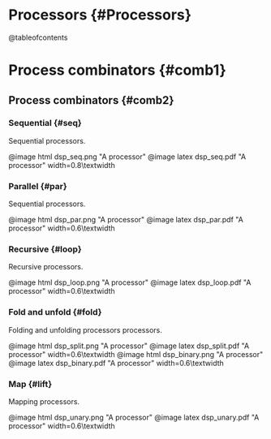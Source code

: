 
# Processors {#Processors}

@tableofcontents


# Process combinators {#comb1}

## Process combinators {#comb2}

### Sequential {#seq}

Sequential processors.

@image html  dsp_seq.png "A processor"
@image latex dsp_seq.pdf "A processor" width=0.8\textwidth

### Parallel {#par}

Sequential processors.

@image html  dsp_par.png "A processor"
@image latex dsp_par.pdf "A processor" width=0.6\textwidth

### Recursive {#loop}

Recursive processors.

@image html  dsp_loop.png "A processor"
@image latex dsp_loop.pdf "A processor" width=0.6\textwidth

### Fold and unfold {#fold}

Folding and unfolding processors processors.

@image html  dsp_split.png "A processor"
@image latex dsp_split.pdf "A processor" width=0.6\textwidth
@image html  dsp_binary.png "A processor"
@image latex dsp_binary.pdf "A processor" width=0.6\textwidth

### Map {#lift}

Mapping processors.

@image html  dsp_unary.png "A processor"
@image latex dsp_unary.pdf "A processor" width=0.6\textwidth


<!-- @image html delay.png -->
<!-- @image html const.png -->
<!-- @image html id.png -->



